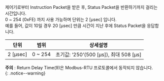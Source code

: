 제어기로부터 Instruction Packet을 받은 후, Status Packet을 반환하기까지 걸리는 시간입니다.  
0 ~ 254 (0xFE) 까지 사용 가능하며 단위는 2 [μsec] 입니다.  
예를 들어, 값이 10일 경우 20 [μsec] 만큼 시간이 지난 후에 Status Packet을 응답합니다.

|단위| 범위    | 상세설명     |
| :------------: | :------------: | :------------: |
| 2 [μsec] | 0 ~ 254 | 초기값: ‘250’(500 [μs]), 최대 508 [μs] |


 
**주의** : Return Delay Time(9)은 Modbus-RTU 프로토콜에서 동작되지 않습니다.   
{: .notice--warning}
